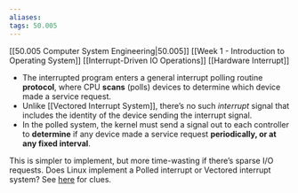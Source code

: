 ```yaml
---
aliases: 
tags: 50.005
---
```

[[50.005 Computer System Engineering|50.005]]
[[Week 1 - Introduction to Operating System]]
[[Interrupt-Driven IO Operations]]
[[Hardware Interrupt]]

-   The interrupted program enters a general interrupt polling routine **protocol**, where CPU **scans** (polls) devices to determine which device made a service request.
-   Unlike [[Vectored Interrupt System]], there’s no such _interrupt_ signal that includes the identity of the device sending the interrupt signal.
-   In the polled system, the kernel must send a signal out to each controller to **determine** if any device made a service request **periodically, or at any fixed interval**.

This is simpler to implement, but more time-wasting if there’s sparse I/O requests. Does Linux implement a Polled interrupt or Vectored interrupt system? See [here](https://linux-kernel-labs.github.io/refs/heads/master/lectures/interrupts.html) for clues.